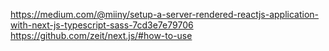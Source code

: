 https://medium.com/@miiny/setup-a-server-rendered-reactjs-application-with-next-js-typescript-sass-7cd3e7e79706
https://github.com/zeit/next.js/#how-to-use